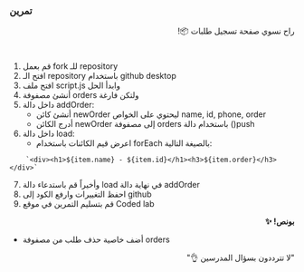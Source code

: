 <p dir="rtl">
<h3>تمرين </h3></p>


<p dir="rtl">
راح نسوي صفحة تسجيل طلبات 📦!</p>
<h1></h1>
<p dir="rtl">

1. قم بعمل fork للـ repository
2. افتح الـ repository باستخدام github desktop
3. افتح ملف script.js وابدأ الحل
4. أنشئ مصفوفة orders ولتكن فارغة
5. داخل دالة addOrder:
    - أنشئ كائن newOrder ليحتوي على الخواص  name, id, phone, order
    - أدرج الكائن newOrder إلى مصفوفة orders باستخدام دالة ()push
6. داخل دالة load:
    - اعرض قيم الكائنات باستخدام forEach بالصيغة التالية:<br>
```
    `<div><h1>${item.name} - ${item.id}</h1><h3>${item.order}</h3></div>`
```
7. وأخيراً قم باستدعاء دالة load في نهاية دالة addOrder
8. احفظ التغييرات وارفع الكود إلى github
9. قم بتسليم التمرين في موقع Coded lab

<p dir="rtl">
<strong>بونص! ✨</strong></p>

- أضف خاصية حذف طلب من مصفوفة orders


<p dir="rtl">
"لا تترددون بسؤال المدرسين 👌"
</p>
